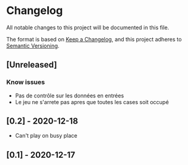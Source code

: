# Changelog

All notable changes to this project will be documented in this file.

The format is based on [Keep a Changelog](https://keepachangelog.com/en/1.0.0/), and this project adheres
to [Semantic Versioning](https://semver.org/spec/v2.0.0.html).

## [Unreleased]

### Know issues

- Pas de contrôle sur les données en entrées
- Le jeu ne s'arrete pas apres que toutes les cases soit occupé

## [0.2] - 2020-12-18

- Can't play on busy place

## [0.1] - 2020-12-17

